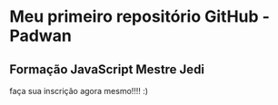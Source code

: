 # Meu primeiro repositório GitHub - Padwan
## Formação JavaScript Mestre Jedi
 
faça sua inscrição agora mesmo!!!!  :)

